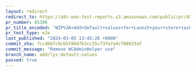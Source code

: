 ```yaml
---
layout: redirect
redirect_to: https://a8c-woo-test-reports.s3.amazonaws.com/public/pr/45306/e2e/index.html
pr_number: 45306
pr_title_encoded: "WIP%3A+Add+default+values+for+Launch+your+store+task"
pr_test_type: e2e
last_published: "2024-03-05 13:45:28 +0000"
commit_sha: 7ccd66fc8cb5f86d7b3cc35c73fe7a4cf00933af
commit_message: "Remove WCAdminHelper use"
branch_name: add/lys-default-values
passed: true
---
```

